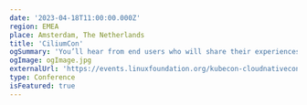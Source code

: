 ```yaml
---
date: '2023-04-18T11:00:00.000Z'
region: EMEA
place: Amsterdam, The Netherlands
title: 'CiliumCon'
ogSummary: 'You’ll hear from end users who will share their experiences, and from contributors who will teach you about Cilium’s technology, and its use of eBPF to provide high-performance networking, observability, and security features'
ogImage: ogImage.jpg
externalUrl: 'https://events.linuxfoundation.org/kubecon-cloudnativecon-europe/co-located-events/ciliumcon/'
type: Conference
isFeatured: true
---
```

